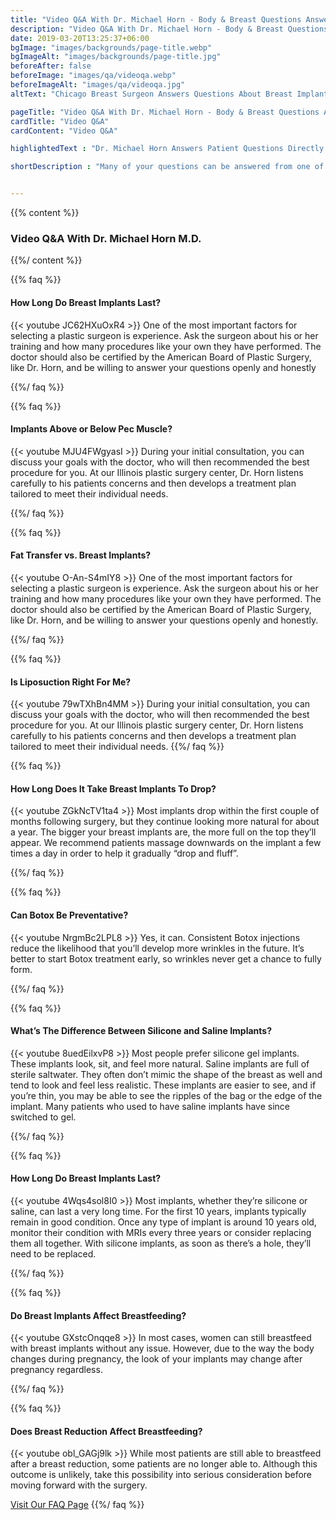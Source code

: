 ```yaml
---
title: "Video Q&A With Dr. Michael Horn - Body & Breast Questions Answered"
description: "Video Q&A With Dr. Michael Horn - Body & Breast Questions Answered"
date: 2019-03-20T13:25:37+06:00
bgImage: "images/backgrounds/page-title.webp"
bgImageAlt: "images/backgrounds/page-title.jpg"
beforeAfter: false
beforeImage: "images/qa/videoqa.webp"
beforeImageAlt: "images/qa/videoqa.jpg"
altText: "Chicago Breast Surgeon Answers Questions About Breast Implant Surgery"

pageTitle: "Video Q&A With Dr. Michael Horn - Body & Breast Questions Answered"
cardTitle: "Video Q&A"
cardContent: "Video Q&A"

highlightedText : "Dr. Michael Horn Answers Patient Questions Directly In Video For you"

shortDescription : "Many of your questions can be answered from one of the following videos, and if not, we have a FAQ section for you to browse. There is a button at the bottom of this page to guide you. "


---
```


{{% content %}}
### Video Q&A With Dr. Michael Horn M.D.

{{%/ content %}}

{{% faq %}}

#### How Long Do Breast Implants Last?

{{< youtube JC62HXuOxR4 >}}
One of the most important factors for selecting a plastic surgeon is experience. Ask the surgeon about his or her training and how many procedures like your own they have performed. The doctor should also be certified by the American Board of Plastic Surgery, like Dr. Horn, and be willing to answer your questions openly and honestly


{{%/ faq %}}

{{% faq %}}

#### Implants Above or Below Pec Muscle?

{{< youtube MJU4FWgyasI >}}
During your initial consultation, you can discuss your goals with the doctor, who will then recommended the best procedure for you. At our Illinois plastic surgery center, Dr. Horn listens carefully to his patients concerns and then develops a treatment plan tailored to meet their individual needs. 

{{%/ faq %}}


{{% faq %}}


#### Fat Transfer vs. Breast Implants?

{{< youtube O-An-S4mIY8 >}}
One of the most important factors for selecting a plastic surgeon is experience. Ask the surgeon about his or her training and how many procedures like your own they have performed. The doctor should also be certified by the American Board of Plastic Surgery, like Dr. Horn, and be willing to answer your questions openly and honestly.


{{%/ faq %}}

{{% faq %}}

#### Is Liposuction Right For Me? 

{{< youtube 79wTXhBn4MM >}}
During your initial consultation, you can discuss your goals with the doctor, who will then recommended the best procedure for you. At our Illinois plastic surgery center, Dr. Horn listens carefully to his patients concerns and then develops a treatment plan tailored to meet their individual needs.
{{%/ faq %}}


{{% faq %}}

#### How Long Does It Take Breast Implants To Drop?

{{< youtube ZGkNcTV1ta4 >}}
Most implants drop within the first couple of months following surgery, but they continue looking more natural for about a year. The bigger your breast implants are, the more full on the top they’ll appear. We recommend patients massage downwards on the implant a few times a day in order to help it gradually “drop and fluff”.


{{%/ faq %}}

{{% faq %}}

#### Can Botox Be Preventative?

{{< youtube NrgmBc2LPL8 >}}
Yes, it can. Consistent Botox injections reduce the likelihood that you’ll develop more wrinkles in the future. It’s better to start Botox treatment early, so wrinkles never get a chance to fully form.

{{%/ faq %}}


{{% faq %}}

#### What’s The Difference Between Silicone and Saline Implants?

{{< youtube 8uedEilxvP8 >}}
Most people prefer silicone gel implants. These implants look, sit, and feel more natural. Saline implants are full of sterile saltwater. They often don’t mimic the shape of the breast as well and tend to look and feel less realistic. These implants are easier to see, and if you’re thin, you may be able to see the ripples of the bag or the edge of the implant. Many patients who used to have saline implants have since switched to gel. 

{{%/ faq %}}

{{% faq %}}

#### How Long Do Breast Implants Last?

{{< youtube 4Wqs4sol8I0 >}}
Most implants, whether they’re silicone or saline, can last a very long time. For the first 10 years, implants typically remain in good condition. Once any type of implant is around 10 years old, monitor their condition with MRIs every three years or consider replacing them all together. With silicone implants, as soon as there’s a hole, they’ll need to be replaced.

{{%/ faq %}}

{{% faq %}}

#### Do Breast Implants Affect Breastfeeding?

{{< youtube GXstcOnqqe8 >}}
In most cases, women can still breastfeed with breast implants without any issue. However, due to the way the body changes during pregnancy, the look of your implants may change after pregnancy regardless. 

{{%/ faq %}}

{{% faq %}}

#### Does Breast Reduction Affect Breastfeeding?

{{< youtube obl_GAGj9lk >}}
While most patients are still able to breastfeed after a breast reduction, some patients are no longer able to. Although this outcome is unlikely, take this possibility into serious consideration before moving forward with the surgery. 

<a class="btn btn-primary" href="/faqs" role="button">Visit Our FAQ Page</a>
{{%/ faq %}}









